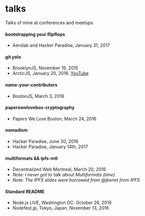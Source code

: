 # talks
Talks of mine at conferences and meetups

#### bootstrapping your flipflops
  - Aerolab and Hacker Paradise, January 31, 2017

#### git yolo
  - BrooklynJS, November 19, 2015
  - ArcticJS, January 20, 2016. [YouTube](https://www.youtube.com/watch?v=_KY9ltbdoK4&list=PL3bvPCw5QCLLJUL2Q_bBI1bi9bYQ-4hci&index=3)

#### name-your-contributors
  - BostonJS, March 3, 2016

#### paperswelovebos-cryptography
  - Papers We Love Boston, March 24, 2016

#### nomadism
  - Hacker Paradise, June 30, 2016
  - Hacker Paradise, January 14th, 2017

#### multiformats && ipfs-mtl
  - Decentralized Web Montreal, March 20, 2016
  - _Note: I never got to talk about Multiformats (time)_
  - _Note: The IPFS slides were borrowed from @jbenet from IPFS_

#### Standard README
  - Node.js LIVE, Washington DC. October 26, 2016
  - Nodefest.jp, Tokyo, Japan, November 13, 2016
